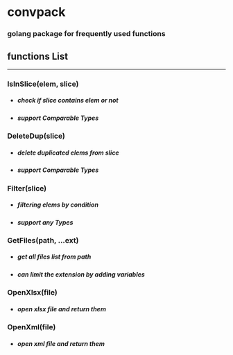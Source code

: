 # convpack

### golang package for frequently used functions

## functions List
---
### IsInSlice(elem, slice)
+ ##### check if slice contains elem or not
+ ##### support Comparable Types

### DeleteDup(slice)
+ ##### delete duplicated elems from slice
+ ##### support Comparable Types

### Filter(slice)
+ ##### filtering elems by condition
+ ##### support any Types

### GetFiles(path, ...ext)
+ ##### get all files list from path
+ ##### can limit the extension by adding variables

### OpenXlsx(file)
+ ##### open xlsx file and return them

### OpenXml(file)
+ ##### open xml file and return them